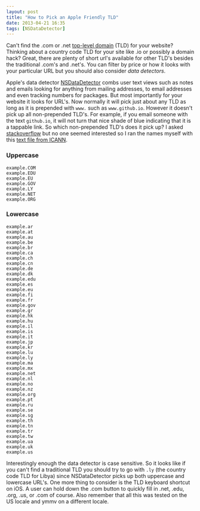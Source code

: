```yaml
---
layout: post
title: "How to Pick an Apple Friendly TLD"
date: 2013-04-21 16:35
tags: [NSDataDetector]
---
```


Can't find the .com or .net [top-level domain][4] (TLD) for your website? Thinking about a country code TLD for your site like .io or possibly a domain hack? Great, there are plenty of short url's available for other TLD's besides the traditional .com's and .net's. You can filter by price or how it looks with your particular URL but you should also consider *data detectors*.

Apple's data detector [NSDataDetector][3] combs user text views such as notes and emails looking for anything from mailing addresses, to email addresses and even tracking numbers for packages. But most importantly for your website it looks for URL's. Now normally it will pick just about any TLD as long as it is prepended with `www.` such as `www.github.io`. However it doesn't pick up all non-prepended TLD's. For example, if you email someone with the text `github.io`, it will not turn that nice shade of blue indicating that it is a tappable link. So which non-prepended TLD's does it pick up? I asked [stackoverflow][1] but no one seemed interested so I ran the names myself with this [text file from ICANN][2].

### Uppercase

    example.COM
    example.EDU
    example.EU
    example.GOV
    example.LY
    example.NET
    example.ORG

### Lowercase

    example.ar
    example.at
    example.au
    example.be
    example.br
    example.ca
    example.ch
    example.cn
    example.de
    example.dk
    example.edu
    example.es
    example.eu
    example.fi
    example.fr
    example.gov
    example.gr
    example.hk
    example.hu
    example.il
    example.is
    example.it
    example.jp
    example.kr
    example.lu
    example.ly
    example.ma
    example.mx
    example.net
    example.nl
    example.no
    example.nz
    example.org
    example.pt
    example.ru
    example.se
    example.sg
    example.th
    example.tn
    example.tr
    example.tw
    example.ua
    example.uk
    example.us

Interestingly enough the data detector is case sensitive. So it looks like if you can't find a traditional TLD you should try to go with `.ly` (the country code TLD for Libya) since NSDataDetector picks up both uppercase and lowercase URL's. One more thing to consider is the TLD keyboard shortcut on iOS. A user can hold down the .com button to quickly fill in .net, .edu, .org, .us, or .com of course. Also remember that all this was tested on the US locale and ymmv on a different locale.

[1]: http://stackoverflow.com/q/16088329/142358
[2]: http://data.iana.org/TLD/tlds-alpha-by-domain.txt
[3]: https://developer.apple.com/library/mac/#documentation/Foundation/Reference/NSDataDetector_Class/Reference/Reference.html
[4]: http://en.wikipedia.org/wiki/Top-level_domain